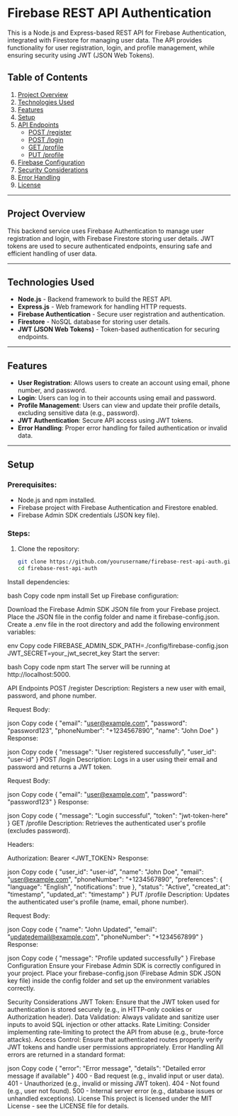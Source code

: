 # Firebase REST API Authentication

This is a Node.js and Express-based REST API for Firebase Authentication, integrated with Firestore for managing user data. The API provides functionality for user registration, login, and profile management, while ensuring security using JWT (JSON Web Tokens).

## Table of Contents
1. [Project Overview](#project-overview)
2. [Technologies Used](#technologies-used)
3. [Features](#features)
4. [Setup](#setup)
5. [API Endpoints](#api-endpoints)
    - [POST /register](#post-register)
    - [POST /login](#post-login)
    - [GET /profile](#get-profile)
    - [PUT /profile](#put-profile)
6. [Firebase Configuration](#firebase-configuration)
7. [Security Considerations](#security-considerations)
8. [Error Handling](#error-handling)
9. [License](#license)

---

## Project Overview

This backend service uses Firebase Authentication to manage user registration and login, with Firebase Firestore storing user details. JWT tokens are used to secure authenticated endpoints, ensuring safe and efficient handling of user data.

---

## Technologies Used

- **Node.js** - Backend framework to build the REST API.
- **Express.js** - Web framework for handling HTTP requests.
- **Firebase Authentication** - Secure user registration and authentication.
- **Firestore** - NoSQL database for storing user details.
- **JWT (JSON Web Tokens)** - Token-based authentication for securing endpoints.

---

## Features

- **User Registration**: Allows users to create an account using email, phone number, and password.
- **Login**: Users can log in to their accounts using email and password.
- **Profile Management**: Users can view and update their profile details, excluding sensitive data (e.g., password).
- **JWT Authentication**: Secure API access using JWT tokens.
- **Error Handling**: Proper error handling for failed authentication or invalid data.

---

## Setup

### Prerequisites:
- Node.js and npm installed.
- Firebase project with Firebase Authentication and Firestore enabled.
- Firebase Admin SDK credentials (JSON key file).

### Steps:

1. Clone the repository:
   ```bash
   git clone https://github.com/yourusername/firebase-rest-api-auth.git
   cd firebase-rest-api-auth

Install dependencies:

bash
Copy code
npm install
Set up Firebase configuration:

Download the Firebase Admin SDK JSON file from your Firebase project.
Place the JSON file in the config folder and name it firebase-config.json.
Create a .env file in the root directory and add the following environment variables:

env
Copy code
FIREBASE_ADMIN_SDK_PATH=./config/firebase-config.json
JWT_SECRET=your_jwt_secret_key
Start the server:

bash
Copy code
npm start
The server will be running at http://localhost:5000.

API Endpoints
POST /register
Description: Registers a new user with email, password, and phone number.

Request Body:

json
Copy code
{
  "email": "user@example.com",
  "password": "password123",
  "phoneNumber": "+1234567890",
  "name": "John Doe"
}
Response:

json
Copy code
{
  "message": "User registered successfully",
  "user_id": "user-id"
}
POST /login
Description: Logs in a user using their email and password and returns a JWT token.

Request Body:

json
Copy code
{
  "email": "user@example.com",
  "password": "password123"
}
Response:

json
Copy code
{
  "message": "Login successful",
  "token": "jwt-token-here"
}
GET /profile
Description: Retrieves the authenticated user's profile (excludes password).

Headers:

Authorization: Bearer <JWT_TOKEN>
Response:

json
Copy code
{
  "user_id": "user-id",
  "name": "John Doe",
  "email": "user@example.com",
  "phoneNumber": "+1234567890",
  "preferences": {
    "language": "English",
    "notifications": true
  },
  "status": "Active",
  "created_at": "timestamp",
  "updated_at": "timestamp"
}
PUT /profile
Description: Updates the authenticated user's profile (name, email, phone number).

Request Body:

json
Copy code
{
  "name": "John Updated",
  "email": "updatedemail@example.com",
  "phoneNumber": "+1234567899"
}
Response:

json
Copy code
{
  "message": "Profile updated successfully"
}
Firebase Configuration
Ensure your Firebase Admin SDK is correctly configured in your project. Place your firebase-config.json (Firebase Admin SDK JSON key file) inside the config folder and set up the environment variables correctly.

Security Considerations
JWT Token: Ensure that the JWT token used for authentication is stored securely (e.g., in HTTP-only cookies or Authorization header).
Data Validation: Always validate and sanitize user inputs to avoid SQL injection or other attacks.
Rate Limiting: Consider implementing rate-limiting to protect the API from abuse (e.g., brute-force attacks).
Access Control: Ensure that authenticated routes properly verify JWT tokens and handle user permissions appropriately.
Error Handling
All errors are returned in a standard format:

json
Copy code
{
  "error": "Error message",
  "details": "Detailed error message if available"
}
400 - Bad request (e.g., invalid input or user data).
401 - Unauthorized (e.g., invalid or missing JWT token).
404 - Not found (e.g., user not found).
500 - Internal server error (e.g., database issues or unhandled exceptions).
License
This project is licensed under the MIT License - see the LICENSE file for details.

